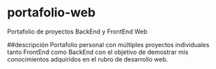 # portafolio-web
Portafolio de proyectos BackEnd y FrontEnd Web

##descripción
Portafolio personal con múltiples proyectos individuales tanto FrontEnd como BackEnd con el objetivo de demostrar mis conocimientos adquiridos en el rubro de desarrollo web.
